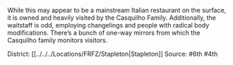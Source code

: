 While this may appear to be a mainstream Italian restaurant on the surface, it is owned and heavily visited by the Casquilho Family. Additionally, the waitstaff is odd, employing changelings and people with radical body modifications. There’s a bunch of one-way mirrors from which the Casquilho family monitors visitors.

District: [[../../../Locations/FRFZ/Stapleton|Stapleton]]
Source: #6th #4th